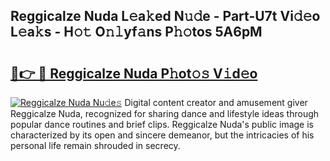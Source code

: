 ## Reggicalze Nuda L𝚎a𝚔ed N𝚞𝚍e - Part-U7t Vi𝚍𝚎o L𝚎a𝚔s - H𝚘𝚝 O𝚗𝚕yf𝚊ns P𝚑𝚘tos 5A6pM

# <h2><a href="http://kfcrwq4.oniu.top/?m=Reggicalze+Nuda">🔗👉 🔴 Reggicalze Nuda P𝚑ot𝚘𝚜 V𝚒d𝚎o</a></h2>

[![Reggicalze Nuda Nu𝚍e𝚜](https://i.imgur.com/0qMVB7G.gif)](http://kfcrwq4.oniu.top/?m=Reggicalze+Nuda)
Digital content creator and amusement giver Reggicalze Nuda, recognized for sharing dance and lifestyle ideas through popular dance routines and brief clips. Reggicalze Nuda's public image is characterized by its open and sincere demeanor, but the intricacies of his personal life remain shrouded in secrecy.  
